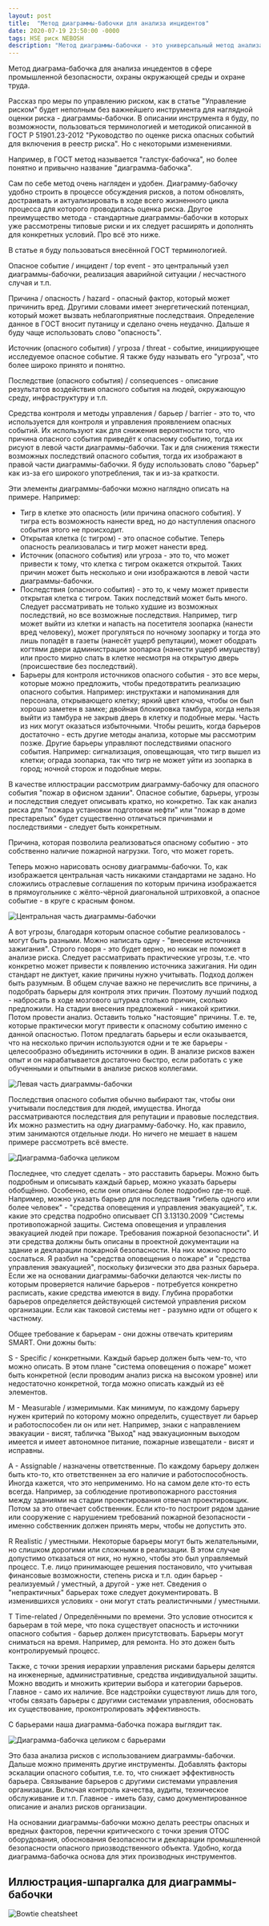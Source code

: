 ```yaml
---
layout: post
title:  "Метод диаграммы-бабочки для анализа инцидентов"
date: 2020-07-19 23:50:00 -0000
tags: HSE риск NEBOSH
description: "Метод диаграммы-бабочки - это универсальный метод анализа рисков. Он также очень удобен в сфере промышленной безопасности и охраны труда. Для анализа рисков, документирования, построения чек-листов и других целей можно применять слегка модифицированную версию диаграммы-бабочке. В этой публикации описано как это делать."
---
```


Метод диаграма-бабочка для анализа инцедентов в сфере промышленной безопасности, охраны окружающей среды и охране труда.

Рассказ про меры по управлению риском, как в статье "Управление риском" будет неполным без важнейшего инструмента для наглядной оценки риска - диаграммы-бабочки. В описании инструмента я буду, по возможности, пользоваться терминологией и методикой описанной в ГОСТ Р 51901.23-2012 "Руководство по оценке риска опасных событий для включения в реестр риска". Но с некоторыми изменениями.

Например, в ГОСТ метод называется "галстук-бабочка", но более понятно и привычно название "диаграмма-бабочка". 

Сам по себе метод очень нагляден и удобен. Диаграмму-бабочку удобно строить в процессе обсуждения рисков, а потом обновлять, достраивать и актуализировать в ходе всего жизненного цикла процесса для которого проводилась оценка риска. Другое преимущество метода - стандартные диаграммы-бабочки в которых уже рассмотрены типовые риски и их следует расширять и дополнять для конкретных условий. Про всё это ниже.

В статье я буду пользоваться внесённой ГОСТ терминологией.

Опасное событие / инцидент / top event - это центральный узел диаграммы-бабочки, реализация аварийной ситуации / несчастного случая и т.п.

Причина / опасность / hazard - опасный фактор, который может причинить вред. Другими словами имеет энергетический потенциал, который может вызвать неблагоприятные последстваия. Определение данное в ГОСТ вносит путаницу и сделано очень неудачно. Дальше я буду чаще использовать слово "опасность".

Источник (опасного события) / угроза / threat -  событие, инициирующее исследуемое опасное событие. Я также буду называть его "угроза", что более широко принято и понятно.

Последствие (опасного события) / consequences - описание результатов воздействия опасного события на людей, окружающую среду, инфраструктуру и т.п.

Средства контроля и методы управления / барьер / barrier - это то, что используется для контроля и управления проявлением опасных событий. Их используют как для снижения вероятности того, что причина опасного события приведёт к опасному событию, тогда их рисуют в левой части диаграммы-бабочки. Так и для снижения тяжести возможных последствий опасного события, тогда их изображают в правой части диаграммы-бабочки. Я буду использовать слово "барьер" как из-за его широкого употребления, так и из-за краткости. 

Эти элементы диаграммы-бабочки можно наглядно описать на примере. Например:

- Тигр в клетке это опасность (или причина опасного события). У тигра есть возможность нанести вред, но до наступления опасного события этого не происходит.
- Открытая клетка (с тигром) - это опасное событие. Теперь опасность реализовалась и тигр может нанести вред.
- Источник (опасного события) или угроза - это то, что может привести к тому, что клетка с тигром окажется открытой. Таких причин может быть несколько и они изображаются в левой части диаграммы-бабочки.
- Последствия (опасного события) - это то, к чему может привести открытая клетка с тигром. Таких последствий может быть много. Следует рассматривать не только худшие из возможных последствий, но все возможные последствия. Например, тигр может выйти из клетки и напасть на посетителя зоопарка (нанести вред человеку), может прогуляться по ночному зоопарку и тогда это лишь попадёт в газеты (нанесёт ущерб репутации), может ободрать когтями двери администрации зоопарка (нанести ущерб имуществу) или просто мирно спать в клетке несмотря на открытую дверь (происшествие без последствий). 
- Барьеры для контроля источников опасного события - это все меры, которые можно предложить, чтобы предотвратить реализацию опасного события. Например: инструктажи и напоминания для персонала, открывающего клетку; яркий цвет ключа, чтобы он был хорошо заметен в замке; двойная блокировка тамбура, когда нельзя выйти из тамбура не закрыв дверь в клетку и подобные меры. Часть из них могут оказаться избыточными. Чтобы решить, когда барьеров достаточно - есть другие методы анализа, которые мы рассмотрим позже. Другие барьеры управляют последствиями опасного события. Например: сигнализация, оповещающая, что тигр вышел из клетки; ограда зоопарка, так что тигр не может уйти из зоопарка в город; ночной сторож и подобные меры.

В качестве иллюстрации рассмотрим диаграмму-бабочку для опасного события "пожар в офисном здании". Опасное событие, барьеры, угрозы и последствия следует описывать кратко, но конкретно. Так как анализ риска для "пожара установки подготовки нефти" или "пожар в доме престарелых" будет существенно отличаться причинами и последствиями - следует быть конкретным. 

Причина, которая позволила реализоваться опасному событию - это собственно наличие пожарной нагрузки. Того, что может гореть. 

Теперь можно нарисовать основу диаграммы-бабочки. То, как изображается центральная часть никакими стандартами не задано. Но сложились отраслевые соглашения по которым причина изображается в прямоугольнике с жёлто-чёрной диагональной штриховкой, а опасное событие - в круге с красным фоном.

![Центральная часть диаграммы-бабочки](https://res.cloudinary.com/dlqc5rp9l/image/upload/v1595147091/blog/bowtie-base_ddr7bl.png)

А вот угрозы, благодаря которым опасное событие реализовалось - могут быть разными. Можно написать одну - "внесение источника зажигания". Строго говоря - это будет верно, но никак не поможет в анализе риска. Следует рассматривать практические угрозы, т.е. что конкретно может привести к появлению источника зажигания. Ни один стандарт не диктует, какие причины нужно учитывать. Подход должен быть разумным. В общем случае важно не перечислить все причины, а подобрать барьеры для контроля этих причин. Поэтому лучший подход - набросать в ходе мозгового штурма столько причин, сколько предложили. На стадии внесения предложений - никакой критики. Потом провести анализ. Оставить только "настоящие" причины. Т.е. те, которые практически могут привести к опасному событию именно с данной опасностью. Потом предлагать барьеры и если оказывается, что на несколько причин используются одни и те же барьеры - целесообразно объединить источники в один. В анализе рисков важен опыт и он нарабатывается достаточно быстро, если работать с уже обученными и опытными в анализе рисков коллегами.

![Левая часть диаграммы-бабочки](https://res.cloudinary.com/dlqc5rp9l/image/upload/v1595147092/blog/bowtie-threats_ordqxq.png)

Последствия опасного события обычно выбирают так, чтобы они учитывали последствия для людей, имущества. Иногда рассматриваются последствия для репутации и правовые последствия. Их можно разместить на одну диаграмму-бабочку. Но, как правило, этим занимаются отдельные люди. Но ничего не мешает в нашем примере рассмотреть всё вместе.

![Диаграмма-бабочка целиком](https://res.cloudinary.com/dlqc5rp9l/image/upload/v1595147093/blog/bowtie-threats-consequences_pdqnt3.png)

Последнее, что следует сделать - это расставить барьеры. Можно быть подробным и описывать каждый барьер, можно указать барьеры обобщённо. Особенно, если они описаны более подробно где-то ещё. Например, можно указать барьер для последстваия "гибель одного или более человек" - "средства оповещения и управления эвакуацией", т.к. какие это средства подробно описывает СП 3.13130.2009 "Системы противопожарной защиты. Система оповещения и управления эвакуацией людей при пожаре. Требования пожарной безопасности". И эти средства должны быть описаны в проектной документации на здание и декларации пожарной безопасности. На них можно просто сослаться. Я разбил на "средства оповещения о пожаре" и "средства управления эвакуацией", поскольку физически это два разных барьера. Если же на основании диаграммы-бабочки делаются чек-листы по которым проверяется наличие барьеров - потребуется конкретно расписать, какие средства имеются в виду. Глубина проработки барьеров определяется действующей системой управления риском организации. Если как таковой системы нет - разумно идти от общего к частному.

Общее требование к барьерам - они дожны отвечать критериям SMART. Они дожны быть:

S - Specific / конкретными. Каждый барьер должен быть чем-то, что можно описать. В этом плане "система оповещения о пожаре" может быть конкретной (если проводим анализ риска на высоком уровне) или недостаточно конкретной, тогда можно описать каждый из её элементов. 

M - Measurable / измеримыми. Как минимум, по каждому барьеру нужен критерий по которому можно определить, существует ли барьер и работоспособен ли он или нет. Например, знаки с направлением эвакуации - висят, табличка "Выход" над эвакуационным выходом имеется и имеет автономное питание, пожарные извещатели - висят и исправны.

A - Assignable / назначены ответственные. По каждому барьеру должен быть кто-то, кто ответственнен за его наличие и работоспособность. Иногда кажется, что это неприменимо. Но на самом деле кто-то есть всегда. Например, за соблюдение противопожарного расстояния между зданиями на стадии проектирования отвечал проектировщик. Потом за это отвечает собственник. Если кто-то построит рядом здание или сооружение с нарушением требований пожарной безопасности - именно собственник должен принять меры, чтобы не допустить это.

R Realistic / уместными. Некоторые барьеры могут быть желательными, но слишком дорогими или сложными в реализации. В этом случае допустимо отказаться от них, но нужно, чтобы это был управляемый процесс. Т.е. лицо принимающее решения постановило, что учитывая финансовые возможности, степень риска и т.п. один барьер - реализуемый / уместный, а другой - уже нет. Сведения о "непрактичных" барьерах тоже следует документировать. В изменившихся условиях - они могут стать реалистичными / уместными.

T Time-related / Определёнными по времени. Это условие относится к барьерам в той мере, что пока существует опасность и источники опасного события - барьер должен присутствовать. Барьеры могут сниматься на время. Например, для ремонта. Но это дожен быть контролируемый процесс.

Также, с точки зрения иерархии управления рисками барьеры делятся на инженерные, административные, средства индивидуальной защиты. Можно вводить и множить критерии выбора и категории барьеров. Главное - само их наличие. Все надстройки существуют лишь для того, чтобы связать барьеры с другими системами управления, обосновать их существование, проконтролировать эффективность.

С барьерами наша диаграмма-бабочка пожара выглядит так.

![Диаграмма-бабочка целиком с барьерами](https://res.cloudinary.com/dlqc5rp9l/image/upload/v1595147094/blog/bowtie-with-barriers_azlik1.png)

Это база анализа рисков с использованием диаграммы-бабочки. Дальше можно применять другие инструменты. Добавлять факторы эскалации опасного события, т.е. то, что снижает эффективность барьера. Связывание барьеров с другими системами управления организации. Включая контроль качества, аудиты, техническое обслуживание и т.п. Главное - иметь базу, само документированное описание и анализ рисков организации.

На основании диаграммы-бабочки можно делать реестры опасных и вредных факторов, перечни критического с точки зрения ОТОС оборудования, обоснования безопасности и декларации промышленной безопасности опасного приозводственного объекта. Удобно, когда диаграмма-бабочка основа для этих производных инструментов.

## Иллюстрация-шпаргалка для диаграммы-бабочки

![Bowtie cheatsheet](https://res.cloudinary.com/dlqc5rp9l/image/upload/v1624795664/blog/nebosh/bowtie-method_mlpavd.jpg)